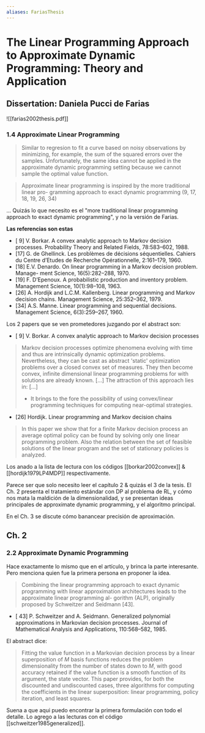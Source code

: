 ```yaml
---
aliases: FariasThesis
---
```

# The Linear Programming Approach to Approximate Dynamic Programming: Theory and Application
## Dissertation: Daniela Pucci de Farias

![[farias2002thesis.pdf]]

### 1.4 Approximate Linear Programming

>Similar to regresion to fit a curve based on noisy observations by minimizing, for example, the sum of the squared errors over the samples. Unfortunately, the same idea cannot be applied in the approximate dynamic programming setting because we cannot sample the optimal value function.

>Approximate linear programming is inspired by the more traditional linear pro-
gramming approach to exact dynamic programming (9, 17, 18, 19, 26, 34)

... Quizás lo que necesito es el "more traditional linear programming approach to exact dynamic programming", y no la versión de Farias.

**Las referencias son estas**
- [ 9] V. Borkar. A convex analytic approach to Markov decision processes. Probability
Theory and Related Fields, 78:583–602, 1988.
- [17] G. de Ghellinck. Les problèmes de décisions séquentielles. Cahiers du Centre
d’Etudes de Recherche Opérationnelle, 2:161–179, 1960.
- [18] E.V. Denardo. On linear programming in a Markov decision problem. Manage-
ment Science, 16(5):282–288, 1970.
- [19] F. D’Epenoux. A probabilistic production and inventory problem. Management
Science, 10(1):98–108, 1963.
- [26] A. Hordijk and L.C.M. Kallenberg. Linear programming and Markov decision
chains. Management Science, 25:352–362, 1979.
- [34] A.S. Manne. Linear programming and sequential decisions. Management Science,
6(3):259–267, 1960.

Los 2 papers que se ven prometedores juzgando por el abstract son:
- [ 9] V. Borkar. A convex analytic approach to Markov decision processes
> Markov decision processes optimize phenomena evolving with time and thus are intrinsically dynamic optimization problems. Nevertheless, they can be cast as abstract 'static' optimization problems over a closed convex set of measures. They then become convex, infinite dimensional linear programming problems for with solutions are already known. [...] The attraction of this approach lies in:
> [...]
> -  It brings to the fore the possibility of using convex/linear programming techniques for computing near-optimal strategies.


- [26] Hordijk. Linear programming and Markov decision chains
> In this paper we show that for a finite Markov decision process an average optimal policy can be found by solving only one linear programming problem. Also the relation between the set of feasible solutions of the linear program and the set of stationary policies is analyzed.

Los anado a la lista de lectura con los códigos [[borkar2002convex]] & [[hordijk1979LP4MDP]] respectivamente.

Parece ser que solo necesito leer el capítulo 2 & quizás el 3 de la tesis. El Ch. 2 presenta el tratamiento estándar con DP al problema de RL, y cómo nos mata la maldición de la dimensionalidad, y se presentan ideas principales de approximate dynamic programming, y el algoritmo principal.

En el Ch. 3 se discute cómo banancear precisión de aproximación.

## Ch. 2
### 2.2 Approximate Dynamic Programming

Hace exactamente lo mismo que en el artículo, y brinca la parte interesante. Pero menciona quien fue la primera persona en proponer la idea.

>Combining the linear programming approach to exact dynamic programming with
linear approximation architectures leads to the approximate linear programming al-
gorithm (ALP), originally proposed by Schweitzer and Seidmann [43].

- [ 43] P. Schweitzer and A. Seidmann. Generalized polynomial approximations in Markovian decision processes. Journal of Mathematical Analysis and Applications, 110:568–582, 1985.

El abstract dice:

> Fitting the value function in a Markovian decision process by a linear superposition of $M$ basis functions reduces the problem dimensionality from the number of states down to $M$, with good accuracy retained if the value function is a smooth function of its argument, the state vector. This paper provides, for both the discounted and undiscounted cases, three algorithms for computing the coefficients in the linear superposition: linear programming, policy iteration, and least squares.

Suena a que aqui puedo encontrar la primera formulación con todo el detalle. Lo agrego a las lecturas con el código [[schweitzer1985generalized]].